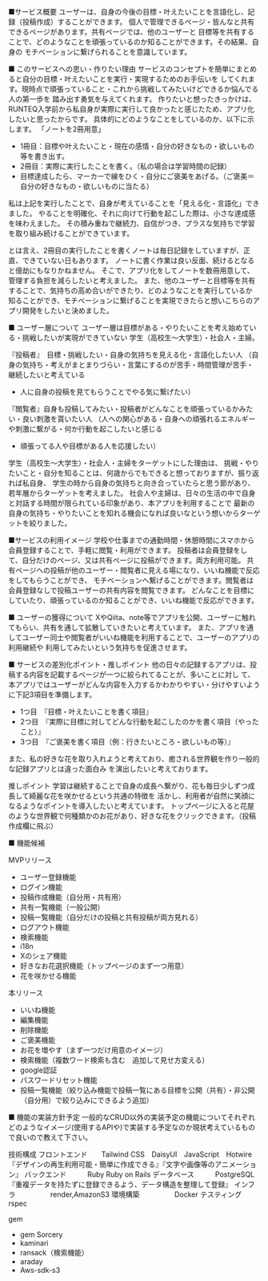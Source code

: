 ■サービス概要
ユーザーは、自身の今後の目標・叶えたいことを言語化し、記録（投稿作成）することができます。
個人で管理できるページ・皆んなと共有できるページがあります。共有ページでは、他のユーザーと
目標等を共有することで、どのようなことを頑張っているのか知ることができます。その結果、自身の
モチベーションに繋げられることを意識しています。


■ このサービスへの思い・作りたい理由
サービスのコンセプトを簡単にまとめると自分の目標・叶えたいことを実行・実現するためのお手伝いを
してくれます。現時点で頑張っていること・これから挑戦してみたいけどできるか悩んでる人の第一歩を
踏み出す勇気を与えてくれます。
作りたいと想ったきっかけは、RUNTEQ入学前から私自身が実際に実行して良かったと感じたため、アプリ化したいと思ったからです。
具体的にどのようなことをしているのか、以下に示します。
「ノートを2冊用意」
- 1冊目：目標や叶えたいこと・現在の感情・自分の好きなもの・欲しいもの等を書き出す。
- 2冊目：実際に実行したことを書く。（私の場合は学習時間の記録）
- 目標達成したら、マーカーで線をひく・自分にご褒美をあげる。（ご褒美＝自分の好きなもの・欲しいものに当たる）

私は上記を実行したことで、自身が考えていることを「見える化・言語化」できました。
やることを明確化、それに向けて行動を起こした際は、小さな達成感を味わえました。
その積み重ねで継続力、自信がつき、プラスな気持ちで学習を取り組み続けることができています。


とは言え、2冊目の実行したことを書くノートは毎日記録をしていますが、正直、できていない日もあります。
ノートに書く作業は良い反面、続けるとなると億劫にもなりかねません。
そこで、アプリ化をしてノートを数冊用意して、管理する負担を減らしたいと考えました。
また、他のユーザーと目標等を共有することで、気持ちの高め合いができたり、どのようなことを実行しているか
知ることができ、モチベーションに繋げることを実現できたらと想いこちらのアプリ開発をしたいと決めました。

■ ユーザー層について
ユーザー層は目標がある・やりたいことを考え始めている・挑戦したいが実現ができていない
学生（高校生〜大学生）・社会人・主婦。

『投稿者』　目標・挑戦したい・自身の気持ちを見える化・言語化したい人
（自身の気持ち・考えがまとまりづらい・言葉にするのが苦手・時間管理が苦手・継続したいと考えている
- 人に自身の投稿を見てもらうことでやる気に繋げたい）

『閲覧者』自身も投稿してみたい・投稿者がどんなことを頑張っているかみたい・良い刺激を貰いたい人
（人への関心がある・自身への頑張れるエネルギーや刺激に繋がる・何か行動を起こしたいと感じる
- 頑張ってる人や目標がある人を応援したい）

学生（高校生〜大学生）・社会人・主婦をターゲットにした理由は、
挑戦・やりたいこと・自分を知ることは、何歳からでもできると想っておりますが、振り返れば私自身、
学生の時から自身の気持ちと向き合っていたらと思う節があり、若年層からターゲットを考えました。
社会人や主婦は、日々の生活の中で自身と対話する時間が限られている印象があり、本アプリを利用することで
最新の自身の気持ち・やりたいことを知れる機会になれば良いなという想いからターゲットを絞りました。


■サービスの利用イメージ
学校や仕事までの通勤時間・休憩時間にスマホから会員登録することで、手軽に閲覧・利用ができます。
投稿者は会員登録をして、自分だけのページ、又は共有ページに投稿ができます。両方利用可能。
共有ページへの投稿が他のユーザー・閲覧者に見える場になり、いいね機能で反応をしてもらうことができ、
モチベーションへ繋げることができます。閲覧者は会員登録なしで投稿ユーザーの共有内容を閲覧できます。
どんなことを目標にしていたり、頑張っているのか知ることができ、いいね機能で反応ができます。

■ ユーザーの獲得について
XやQiita、note等でアプリを公開、ユーザーに触れてもらい、共有を通して拡散していきたいと考えています。
また、アプリを通してユーザー同士や閲覧者がいいね機能を利用することで、ユーザーのアプリの利用継続や
利用してみたいという気持ちを促進させます。

■ サービスの差別化ポイント・推しポイント
他の日々の記録するアプリは、投稿する内容を記載するページが一つに絞られてることが、多いことに対し
て、本アプリではユーザーがどんな内容を入力するかわかりやすい・分けやすいように下記3項目を準備します。
- 1つ目　『目標・叶えたいことを書く項目』
- 2つ目　『実際に目標に対してどんな行動を起こしたのかを書く項目（やったこと）』
- 3つ目　『ご褒美を書く項目（例：行きたいところ・欲しいもの等）』

また、私の好きな花を取り入れようと考えており、癒される世界観を作り一般的な記録アプリとは違った面白み
を演出したいと考えております。

推しポイント
学習は継続することで自身の成長へ繋がり、花も毎日少しずつ成長して綺麗な花を咲かせるという共通の特徴を
活かし、利用者が自然に笑顔になるようなポイントを導入したいと考えています。
トップページに入ると花屋のような世界観で何種類かのお花があり、好きな花をクリックできます。（投稿作成欄に飛ぶ）


■ 機能候補

MVPリリース

- ユーザー登録機能　　　
- ログイン機能
- 投稿作成機能（自分用・共有用）
- 共有一覧機能（一般公開）
- 投稿一覧機能（自分だけの投稿と共有投稿が両方見れる）
- ログアウト機能
- 検索機能
- i18n
- Xのシェア機能
- 好きなお花選択機能（トップページのまず一つ用意）
- 花を咲かせる機能

本リリース
- いいね機能
- 編集機能
- 削除機能
- ご褒美機能
- お花を増やす（まず一つだけ用意のイメージ）
- 検索機能（複数ワード検索も含む　追加して見せ方変える）
- google認証
- パスワードリセット機能
- 投稿一覧機能（絞り込み機能で投稿一覧にある目標を公開（共有）・非公開（自分用）で絞り込みにできるよう追加）


■ 機能の実装方針予定
一般的なCRUD以外の実装予定の機能についてそれぞれどのようなイメージ(使用するAPIや)で実装する予定なのか現状考えているもので良いので教えて下さい。

技術構成
フロントエンド　　Tailwind CSS　DaisyUI　JavaScript　Hotwire
『デザインの再生利用可能・簡単に作成できる』『文字や画像等のアニメーション』
バックエンド　　　Ruby Ruby on Rails
データベース　　　PostgreSQL
『重複データを持たずに登録できるよう、データ構造を整理して登録』
インフラ　　　　　render,AmazonS3 
環境構築　　　　　Docker
テスティング　　　rspec

gem
- gem Sorcery
- kaminari
- ransack（検索機能）
- araday
- Aws-sdk-s3